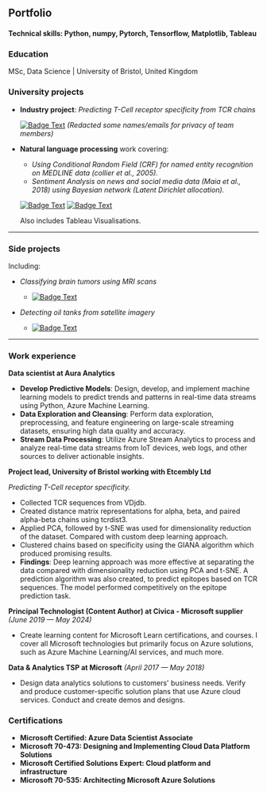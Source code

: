 ## Portfolio
#### Technical skills: Python, numpy, Pytorch, Tensorflow, Matplotlib, Tableau
### Education

MSc, Data Science | University of Bristol, United Kingdom

### University projects

- **Industry project**: *Predicting T-Cell receptor specificity from TCR chains*

    [![Badge Text](https://img.shields.io/badge/GitHub-View_article-blue?logo=GitHub&color=green)](https://github.com/vulcanfox/adnan-portfolio/blob/main/industry-project-report.pdf) *(Redacted some names/emails for privacy of team members)*

- **Natural language processing** work covering:
    - *Using Conditional Random Field (CRF) for named entity recognition on MEDLINE data (collier et al., 2005).*
    - *Sentiment Analysis on news and social media data (Maia et al., 2018) using Bayesian network (Latent Dirichlet allocation).*


    [![Badge Text](https://img.shields.io/badge/GitHub-See_report-blue?logo=GitHub&color=blue)](https://github.com/vulcanfox/wild-apple-seed/blob/main/NLP%20and%20tableau%20data%20viz%20report.pdf) [![Badge Text](https://img.shields.io/badge/GitHub-View_code-blue?logo=GitHub&color=purple)](https://github.com/vulcanfox/DA-project)

    Also includes Tableau Visualisations.





---

### Side projects

Including:

- *Classifying brain tumors using MRI scans*
    
    - [![Badge Text](https://img.shields.io/badge/GitHub-View_code-blue?logo=GitHub&color=purple)](https://github.com/vulcanfox/wild-apple-seed/blob/main/brain-tumour-classification.ipynb)
- *Detecting oil tanks from satellite imagery*

    - [![Badge Text](https://img.shields.io/badge/GitHub-View_code-blue?logo=GitHub&color=purple)](https://github.com/vulcanfox/wild-apple-seed/blob/main/oil-tank-detection.ipynb)

---
        

### Work experience

**Data scientist at Aura Analytics**
- **Develop Predictive Models**: Design, develop, and implement machine learning models to predict trends and patterns in real-time data streams using Python, Azure Machine Learning.
- **Data Exploration and Cleansing**: Perform data exploration, preprocessing, and feature engineering on large-scale streaming datasets, ensuring high data quality and accuracy.
- **Stream Data Processing**: Utilize Azure Stream Analytics to process and analyze real-time data streams from IoT devices, web logs, and other sources to deliver actionable insights.

**Project lead, University of Bristol working with Etcembly Ltd**

*Predicting T-Cell receptor specificity.*
- Collected TCR sequences from VDjdb.
- Created distance matrix representations for alpha, beta, and paired alpha-beta chains using tcrdist3.
- Applied PCA, followed by t-SNE was used for dimensionality reduction of the dataset. Compared with
custom deep learning approach.
- Clustered chains based on specificity using the GIANA algorithm which produced promising results.
- **Findings**: Deep learning approach was more effective at separating the data compared with dimensionality
reduction using PCA and t-SNE. A prediction algorithm was also created, to predict epitopes based on TCR sequences. The model performed competitively on the epitope prediction task.

**Principal Technologist (Content Author) at Civica  - Microsoft supplier** *(June 2019 — May 2024)*
- Create learning content for Microsoft Learn
certifications, and courses. I cover all Microsoft technologies but 
primarily focus on Azure solutions, such as Azure Machine Learning/AI services, and much more.

**Data & Analytics TSP at Microsoft** *(April 2017 — May 2018)*
- Design data analytics solutions to customers' business needs. Verify 
and produce customer-specific solution plans that use Azure cloud 
services. Conduct and create demos and designs.

### Certifications
- **Microsoft Certified: Azure Data Scientist Associate**
- **Microsoft 70-473: Designing and Implementing Cloud Data Platform Solutions** 
- **Microsoft Certified Solutions Expert: Cloud platform and infrastructure**
- **Microsoft 70-535: Architecting Microsoft Azure Solutions**
